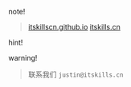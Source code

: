 note!

> [itskillscn.github.io](https://itskillscn.github.io)
> [itskills.cn](https://itskills.cn)


hint!


warning!

> 联系我们 `justin@itskills.cn`
